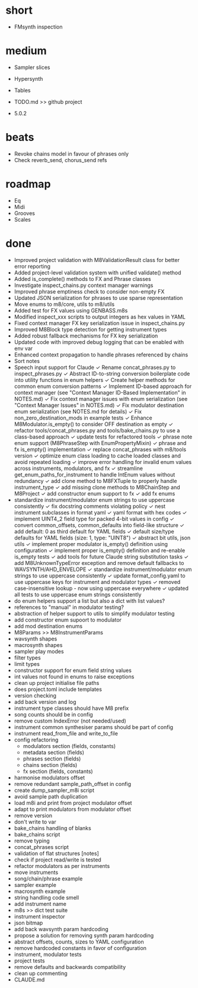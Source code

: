 # short

- FMsynth inspection

# medium

- Sampler slices
- Hypersynth
- Tables

- TODO.md >> github project

- 5.0.2

# beats

- Revoke chains model in favour of phrases only
- Check reverb_send, chorus_send refs

# roadmap

- Eq
- Midi
- Grooves
- Scales

# done

- Improved project validation with M8ValidationResult class for better error reporting
- Added project-level validation system with unified validate() method
- Added is_complete() methods to FX and Phrase classes
- Investigate inspect_chains.py context manager warnings
- Improved phrase emptiness check to consider non-empty FX
- Updated JSON serialization for phrases to use sparse representation
- Move enums to m8/core, utils to m8/utils
- Added test for FX values using GENBASS.m8s
- Modified inspect_xxx scripts to output integers as hex values in YAML
- Fixed context manager FX key serialization issue in inspect_chains.py
- Improved M8Block type detection for getting instrument types
- Added robust fallback mechanisms for FX key serialization
- Updated code with improved debug logging that can be enabled with env var
- Enhanced context propagation to handle phrases referenced by chains
- Sort notes
- Speech input support for Claude
✓ Rename concat_phrases.py to inspect_phrases.py
✓ Abstract ID-to-string conversion boilerplate code into utility functions in enum helpers
✓ Create helper methods for common enum conversion patterns
✓ Implement ID-based approach for context manager (see "Context Manager ID-Based Implementation" in NOTES.md)
✓ Fix context manager issues with enum serialization (see "Context Manager Issues" in NOTES.md)
✓ Fix modulator destination enum serialization (see NOTES.md for details)
✓ Fix non_zero_destination_mods in example tests
✓ Enhance M8Modulator.is_empty() to consider OFF destination as empty
✓ refactor tools/concat_phrases.py and tools/bake_chains.py to use a class-based approach
✓ update tests for refactored tools
✓ phrase note enum support (M8PhraseStep with EnumPropertyMixin)
✓ phrase and fx is_empty() implementation
✓ replace concat_phrases with m8/tools version
✓ optimize enum class loading to cache loaded classes and avoid repeated loading
✓ improve error handling for invalid enum values across instruments, modulators, and fx
✓ streamline get_enum_paths_for_instrument to handle IntEnum values without redundancy
✓ add clone method to M8FXTuple to properly handle instrument_type
✓ add missing clone methods to M8ChainStep and M8Project
✓ add constructor enum support to fx
✓ add fx enums
- standardize instrument/modulator enum strings to use uppercase consistently
✓ fix docstring comments violating policy
✓ nest instrument subclasses in format yaml
✓ yaml format with hex codes
✓ implement UINT4_2 field type for packed 4-bit values in config
✓ convert common_offsets, common_defaults into field-like structure
✓ add default: 0 as third default for YAML fields
✓ default size/type defaults for YAML fields (size: 1, type: "UINT8")
✓ abstract bit utils, json utils
✓ implement proper modulator is_empty() definition using configuration
✓ implement proper is_empty() definition and re-enable is_empty tests
✓ add tools for future Claude string substitution tasks
✓ add M8UnknownTypeError exception and remove default fallbacks to WAVSYNTH/AHD_ENVELOPE
✓ standardize instrument/modulator enum strings to use uppercase consistently
  ✓ update format_config.yaml to use uppercase keys for instrument and modulator types
  ✓ removed case-insensitive lookup - now using uppercase everywhere
  ✓ updated all tests to use uppercase enum strings consistently
- do enum helpers support a list but also a dict with list values?
- references to "manual" in modulator testing?
- abstraction of helper support to utils to simplify modulator testing
- add constructor enum supoort to modulator
- add mod destination enums
- M8Params >> M8InstrumentParams
- wavsynth shapes
- macrosynth shapes
- sampler play modes
- filter types
- limit types
- constructor support for enum field string values
- int values not found in enums to raise exceptions
- clean up project initialise file paths
- does project.toml include templates
- version checking
- add back version and log
- instrument type classes should have M8 prefix 
- song counts should be in config 
- remove custom IndexError (not needed/used)
- instrument common synthesiser params should be part of config
- instrument read_from_file and write_to_file
- config refactoring
  - modulators section (fields, constants)
  - metadata section (fields)
  - phrases section (fields)
  - chains section (fields)
  - fx section (fields, constants)
- harmonise modulators offset
- remove redundant sample_path_offset in config
- create dump_sampler_m8i script
- avoid sample path duplication
- load m8i and print from project modulator offset
- adapt to print modulators from modulator offset
- remove version
- don't write to var
- bake_chains handling of blanks
- bake_chains script
- remove typing
- concat_phrases script
- validation of flat structures [notes]
- check if project read/write is tested
- refactor modulators as per instruments
- move instruments
- song/chain/phrase example
- sampler example
- macrosynth example
- string handling code smell
- add instrument name
- m8s >> dict test suite
- instrument inspector
- json bitmap
- add back wavsynth param hardcoding
- propose a solution for removing synth param hardcoding
- abstract offsets, counts, sizes to YAML configuration
- remove hardcoded constants in favor of configuration
- instrument, modulator tests
- project tests
- remove defaults and backwards compatibility
- clean up commenting
- CLAUDE.md

